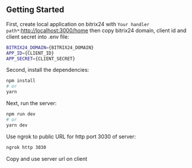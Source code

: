 ## Getting Started

First, create local application on bitrix24 with `Your handler path*`:[http://localhost:3000/home](http://localhost:3000/home) then copy bitrix24 domain, client id and client secret into .env file:

```bash
BITRIX24_DOMAIN={BITRIX24_DOMAIN}
APP_ID={CLIENT_ID}
APP_SECRET={CLIENT_SECRET}
```

Second, install the dependencies:

```bash
npm install
# or
yarn
```

Next, run the server:

```bash
npm run dev
# or
yarn dev
```

Use ngrok to public URL for http port 3030 of server:

```bash
ngrok http 3030
```

Copy and use server url on client
